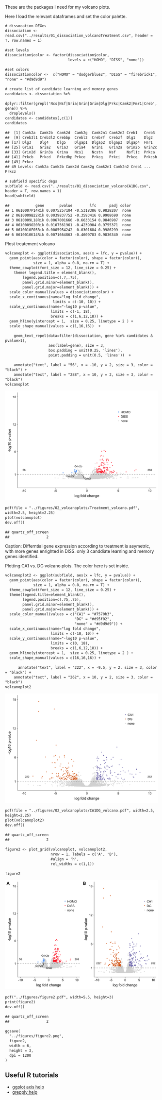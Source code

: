 These are the packages I need for my volcano plots.

Here I load the relevant dataframes and set the color palette.

    # dissocation DEGes
    dissociation <- read.csv("../results/01_dissociation_volcanoTreatment.csv", header = T, row.names = 1)

    #set levels
    dissociation$color <- factor(dissociation$color,
                                 levels = c("HOMO", "DISS", "none"))

    #set colors
    dissociationcolor <-  c("HOMO" = "dodgerblue2", "DISS" = "firebrick1", "none" = "#d9d9d9")

    # create list of candidate learning and memory genes
    candidates <- dissociation %>%
      dplyr::filter(grepl('Ncs|Nsf|Gria|Grin|Grim|Dlg|Prkc|Camk2|Fmr1|Creb', gene)) %>%
      droplevels()
    candidates <- candidates[,c(1)]
    candidates

    ##  [1] Camk2a  Camk2b  Camk2d  Camk2g  Camk2n1 Camk2n2 Creb1   Creb3  
    ##  [9] Creb3l1 Creb3l2 Crebbp  Crebl2  Crebrf  Crebzf  Dlg1    Dlg2   
    ## [17] Dlg3    Dlg4    Dlg5    Dlgap1  Dlgap2  Dlgap3  Dlgap4  Fmr1   
    ## [25] Gria1   Gria2   Gria3   Gria4   Grin1   Grin2a  Grin2b  Grin2c 
    ## [33] Grin2d  Grin3a  Grina   Ncs1    Ncstn   Nsf     Nsfl1c  Prkca  
    ## [41] Prkcb   Prkcd   Prkcdbp Prkce   Prkcg   Prkci   Prkcq   Prkcsh 
    ## [49] Prkcz  
    ## 49 Levels: Camk2a Camk2b Camk2d Camk2g Camk2n1 Camk2n2 Creb1 ... Prkcz

    # subfield specific degs
    subfield <- read.csv("../results/01_dissociation_volcanoCA1DG.csv", header = T, row.names = 1)
    head(subfield)

    ##            gene       pvalue        lfc      padj color
    ## 1 0610007P14Rik 0.0075257104 -0.5318386 0.9828207  none
    ## 2 0610009B22Rik 0.0039837752 -0.3593416 0.9908690  none
    ## 3 0610009L18Rik 0.0067001666 -0.6633154 0.9846907  none
    ## 4 0610009O20Rik 0.0107561961 -0.4239904 0.9755371  none
    ## 5 0610010F05Rik 0.0005954242  0.0301684 0.9986299  none
    ## 6 0610010K14Rik 0.0071664863 -0.4609783 0.9836340  none

Plost treatement volcano

    volcanoplot <- ggplot(dissociation, aes(x = lfc, y = pvalue)) + 
      geom_point(aes(color = factor(color), shape = factor(color)), 
                 size = 1, alpha = 0.8, na.rm = T) + 
      theme_cowplot(font_size = 12, line_size = 0.25) +
        theme( legend.title = element_blank(),
            legend.position=c(.7,.75),
            panel.grid.minor=element_blank(),
            panel.grid.major=element_blank()) +
      scale_color_manual(values = dissociationcolor) +
      scale_x_continuous(name="log fold change",
                          limits = c(-10, 10)) +
      scale_y_continuous(name="-log10 p-value",
                         limits = c(-1, 18),
                         breaks = c(1,6,12,18)) +
      geom_hline(yintercept = 1,  size = 0.25, linetype = 2 ) + 
      scale_shape_manual(values = c(1,16,16))  +
        
        geom_text_repel(data=filter(dissociation, gene %in% candidates & pvalue>1),
                        aes(label=gene), size = 3,
                        box.padding = unit(0.25, 'lines'),
                        point.padding = unit(0.5, 'lines'))  +
      
        annotate("text", label = "56", x = -10, y = 2, size = 3, color = "black") + 
        annotate("text", label = "288", x = 10, y = 2, size = 3, color = "black")
    volcanoplot  

![](../figures/02_volcanoplots/plot-1.png)

    pdf(file = "../figures/02_volcanoplots/Treatment_volcano.pdf", width=2.5, height=2.25)
    plot(volcanoplot)
    dev.off()

    ## quartz_off_screen 
    ##                 2

Caption: Differntial gene expression according to treatment is
asymetric, with more genes enrighted in DISS. only 3 canddiate learning
and memory genes identified.

Plotting CA1 vs. DG volcano plots. The color here is set inside.

    volcanoplot2 <- ggplot(subfield, aes(x = lfc, y = pvalue)) + 
      geom_point(aes(color = factor(color), shape = factor(color)), 
                 size = 1, alpha = 0.8, na.rm = T) + 
      theme_cowplot(font_size = 12, line_size = 0.25) +
      theme(legend.title=element_blank(),
            legend.position=c(.75,.75),
            panel.grid.minor=element_blank(),
            panel.grid.major=element_blank()) + 
      scale_color_manual(values = c("CA1" = "#7570b3",
                                    "DG" = "#d95f02", 
                                    "none" = "#d9d9d9")) +   
      scale_x_continuous(name="log fold change",
                         limits = c(-10, 10)) +
      scale_y_continuous(name="-log10 p-value",
                         limits = c(0, 18),
                         breaks = c(1,6,12,18)) +
      geom_hline(yintercept = 1,  size = 0.25, linetype = 2 ) + 
      scale_shape_manual(values = c(16,16,16)) +
      
          annotate("text", label = "222", x = -9.5, y = 2, size = 3, color = "black") + 
        annotate("text", label = "262", x = 10, y = 2, size = 3, color = "black")
    volcanoplot2 

![](../figures/02_volcanoplots/subfield-1.png)

    pdf(file = "../figures/02_volcanoplots/CA1DG_volcano.pdf", width=2.5, height=2.25)
    plot(volcanoplot2)
    dev.off()

    ## quartz_off_screen 
    ##                 2

    figure2 <- plot_grid(volcanoplot, volcanoplot2,  
                         nrow = 1, labels = c('A', 'B'), 
                         #align = 'h',
                         rel_widths = c(1,1))

    figure2

![](../figures/02_volcanoplots/figure2-1.png)

    pdf("../figures/figure2.pdf", width=5.5, height=3)
    print(figure2)
    dev.off()

    ## quartz_off_screen 
    ##                 2

    ggsave(
      "../figures/figure2.png",
      figure2,
      width = 6,
      height = 3,
      dpi = 1200
    )

Useful R tutorials
------------------

-   [ggplot axis
    help](http://ggplot2.tidyverse.org/reference/scale_continuous.html)
-   [grepply
    help](http://www.gettinggeneticsdone.com/2016/01/repel-overlapping-text-labels-in-ggplot2.html)
